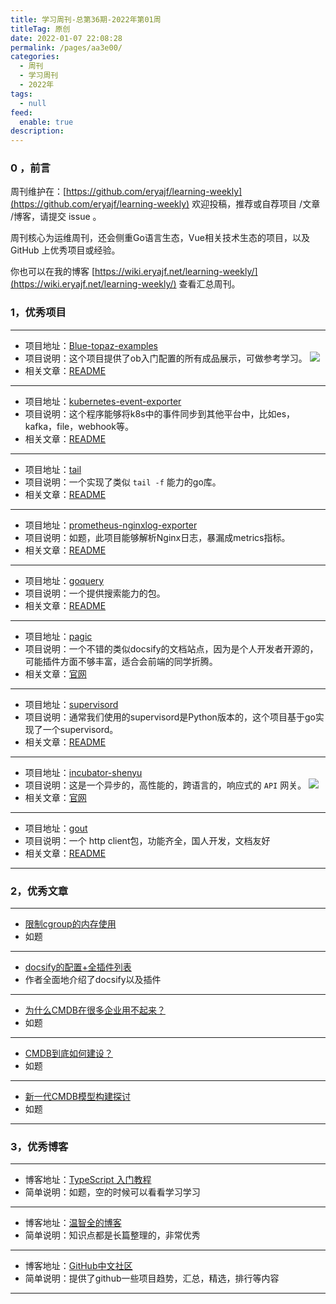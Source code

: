 ```yaml
---
title: 学习周刊-总第36期-2022年第01周
titleTag: 原创
date: 2022-01-07 22:08:28
permalink: /pages/aa3e00/
categories:
  - 周刊
  - 学习周刊
  - 2022年
tags:
  - null
feed:
  enable: true
description:
---
```


### 0 ，前言

周刊维护在：[https://github.com/eryajf/learning-weekly](https://github.com/eryajf/learning-weekly)  欢迎投稿，推荐或自荐项目 /文章 /博客，请提交 issue 。

周刊核心为运维周刊，还会侧重Go语言生态，Vue相关技术生态的项目，以及 GitHub 上优秀项目或经验。

你也可以在我的博客 [https://wiki.eryajf.net/learning-weekly/](https://wiki.eryajf.net/learning-weekly/) 查看汇总周刊。

### 1，优秀项目

---
- 项目地址：[Blue-topaz-examples](https://github.com/cumany/Blue-topaz-examples)
- 项目说明：这个项目提供了ob入门配置的所有成品展示，可做参考学习。
	![](http://t.eryajf.net/imgs/2022/01/345c225125d1a501.png)
- 相关文章：[README](https://github.com/cumany/Blue-topaz-examples#readme)
---
- 项目地址：[kubernetes-event-exporter](https://github.com/opsgenie/kubernetes-event-exporter)
- 项目说明：这个程序能够将k8s中的事件同步到其他平台中，比如es，kafka，file，webhook等。
- 相关文章：[README](https://github.com/opsgenie/kubernetes-event-exporter#readme)
---
- 项目地址：[tail](https://github.com/hpcloud/tail)
- 项目说明：一个实现了类似 `tail -f` 能力的go库。
- 相关文章：[README](https://github.com/hpcloud/tail#readme)
---
- 项目地址：[prometheus-nginxlog-exporter](https://github.com/martin-helmich/prometheus-nginxlog-exporter)
- 项目说明：如题，此项目能够解析Nginx日志，暴漏成metrics指标。
- 相关文章：[README](https://github.com/martin-helmich/prometheus-nginxlog-exporter#readme)
---
- 项目地址：[goquery](https://github.com/PuerkitoBio/goquery)
- 项目说明：一个提供搜索能力的包。
- 相关文章：[README](https://github.com/PuerkitoBio/goquery#readme)
---
- 项目地址：[pagic](https://github.com/xcatliu/pagic)
- 项目说明：一个不错的类似docsify的文档站点，因为是个人开发者开源的，可能插件方面不够丰富，适合会前端的同学折腾。
- 相关文章：[官网](https://pagic.cn/)
---
- 项目地址：[supervisord](https://github.com/ochinchina/supervisord)
- 项目说明：通常我们使用的supervisord是Python版本的，这个项目基于go实现了一个supervisord。
- 相关文章：[README](https://github.com/ochinchina/supervisord#readme)
---
- 项目地址：[incubator-shenyu](https://github.com/apache/incubator-shenyu)
- 项目说明：这是一个异步的，高性能的，跨语言的，响应式的 `API` 网关。
	![](https://shenyu.apache.org/zh/img/architecture/shenyu-framework.png)
- 相关文章：[官网](https://shenyu.apache.org/zh/)
---
- 项目地址：[gout](https://github.com/guonaihong/gout)
- 项目说明：一个 http client包，功能齐全，国人开发，文档友好
- 相关文章：[README](https://github.com/guonaihong/gout#readme)
---


### 2，优秀文章

---
- [限制cgroup的内存使用](https://segmentfault.com/a/1190000008125359)
- 如题
---
- [docsify的配置+全插件列表](https://xhhdd.cc/index.php/archives/80/comment-page-1)
- 作者全面地介绍了docsify以及插件
---
- [为什么CMDB在很多企业用不起来？](https://mp.weixin.qq.com/s/Y02urdTpfyUT3W1_3v7JuQ)
- 如题
---
- [CMDB到底如何建设？](https://mp.weixin.qq.com/s?__biz=Mzg4NTU2NjIyNA==&mid=2247489183&idx=1&sn=afe59ecf3b2fce1fc1c0e2859d6b3766&chksm=cfa7a8e0f8d021f6c03c863401d4d2b54bc9cda38d032bd6752d0713576e6dd67a02e09e1fd3&mpshare=1&scene=1&srcid=0106A4Z8L44ESgNiPC650Esi&sharer_sharetime=1641438801547&sharer_shareid=785cf2e53804102b5ae1b2747babc55b&version=3.1.20.90367&platform=mac#rd)
- 如题
---
- [新一代CMDB模型构建探讨](https://mp.weixin.qq.com/s?__biz=MzA4NjAzMjEyOA==&mid=2654565544&idx=1&sn=1cbab43bf67ba4b07abf439a3a34eb7a&chksm=84033ec7b374b7d1e4b4cad50e65789045c188b4c8a030f4051f776c17bdffe8c53b0a690620&mpshare=1&scene=1&srcid=0106HhECYoOuUJeNq2mpVEdo&sharer_sharetime=1641438780413&sharer_shareid=785cf2e53804102b5ae1b2747babc55b&version=3.1.20.90367&platform=mac#rd)
- 如题
---

### 3，优秀博客

---
- 博客地址：[TypeScript 入门教程](https://ts.xcatliu.com/)
- 简单说明：如题，空的时候可以看看学习学习
---
- 博客地址：[温智全的博客](https://wenzhiquan.github.io/)
- 简单说明：知识点都是长篇整理的，非常优秀
---
- 博客地址：[GitHub中文社区](https://www.githubs.cn/)
- 简单说明：提供了github一些项目趋势，汇总，精选，排行等内容
---
